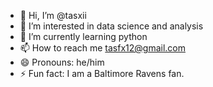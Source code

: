 - 👋 Hi, I’m @tasxii
- 👀 I’m interested in data science and analysis
- 🌱 I’m currently learning python
- 📫 How to reach me tasfx12@gmail.com
- 😄 Pronouns: he/him
- ⚡ Fun fact: I am a Baltimore Ravens fan.

<!---
tasxii/tasxii is a ✨ special ✨ repository because its `README.md` (this file) appears on your GitHub profile.
You can click the Preview link to take a look at your changes.
--->
